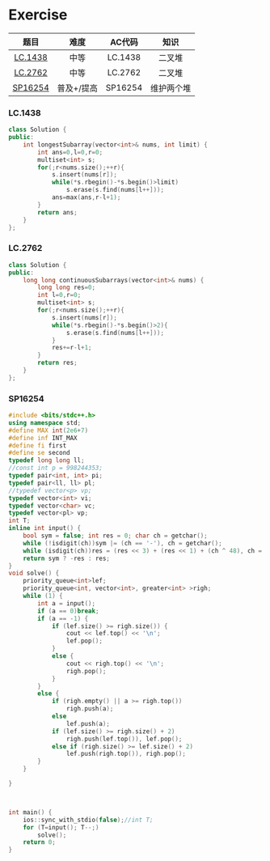 Exercise
=================
|题目|难度|AC代码|知识|
|:-:|:-:|:-:|:-:|
|[LC.1438](https://leetcode.cn/problems/longest-continuous-subarray-with-absolute-diff-less-than-or-equal-to-limit/)|中等|LC.1438|二叉堆|
|[LC.2762](https://leetcode.cn/problems/continuous-subarrays/description/)|中等|LC.2762|二叉堆|
|[SP16254](https://www.luogu.com.cn/problem/SP16254)|普及+/提高|SP16254|维护两个堆|

### LC.1438
```cpp
class Solution {
public:
    int longestSubarray(vector<int>& nums, int limit) {
        int ans=0,l=0,r=0;
        multiset<int> s;
        for(;r<nums.size();++r){
            s.insert(nums[r]);
            while(*s.rbegin()-*s.begin()>limit)
                s.erase(s.find(nums[l++]));
            ans=max(ans,r-l+1);
        }
        return ans;
    }
};
```

### LC.2762
```cpp
class Solution {
public:
    long long continuousSubarrays(vector<int>& nums) {
        long long res=0;
        int l=0,r=0;
        multiset<int> s;
        for(;r<nums.size();++r){
            s.insert(nums[r]);
            while(*s.rbegin()-*s.begin()>2){
                s.erase(s.find(nums[l++]));
            }
            res+=r-l+1;
        }
        return res;
    }
};
```

### SP16254
```cpp
#include <bits/stdc++.h>
using namespace std;
#define MAX int(2e6+7)
#define inf INT_MAX
#define fi first
#define se second
typedef long long ll;
//const int p = 998244353;
typedef pair<int, int> pi;
typedef pair<ll, ll> pl;
//typedef vector<p> vp;
typedef vector<int> vi;
typedef vector<char> vc;
typedef vector<pl> vp;
int T;
inline int input() {
    bool sym = false; int res = 0; char ch = getchar();
    while (!isdigit(ch))sym |= (ch == '-'), ch = getchar();
    while (isdigit(ch))res = (res << 3) + (res << 1) + (ch ^ 48), ch = getchar();
    return sym ? -res : res;
}
void solve() {
    priority_queue<int>lef;
    priority_queue<int, vector<int>, greater<int> >righ;
    while (1) {
        int a = input();
        if (a == 0)break;
        if (a == -1) {
            if (lef.size() >= righ.size()) {
                cout << lef.top() << '\n';
                lef.pop();
            }
            else {
                cout << righ.top() << '\n';
                righ.pop();
            }
        }
        else {
            if (righ.empty() || a >= righ.top())
                righ.push(a);
            else
                lef.push(a);
            if (lef.size() >= righ.size() + 2)
                righ.push(lef.top()), lef.pop();
            else if (righ.size() >= lef.size() + 2)
                lef.push(righ.top()), righ.pop();
        }
    }

}



int main() {
    ios::sync_with_stdio(false);//int T;
    for (T=input(); T--;)
        solve();
    return 0;
}
```